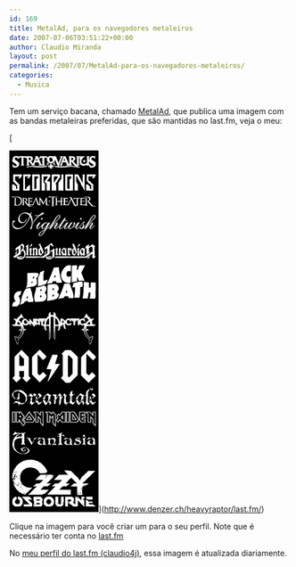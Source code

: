 ```yaml
---
id: 169
title: MetalAd, para os navegadores metaleiros
date: 2007-07-06T03:51:22+00:00
author: Claudio Miranda
layout: post
permalink: /2007/07/MetalAd-para-os-navegadores-metaleiros/
categories:
  - Musica
---
```

Tem um serviço bacana, chamado [MetalAd](http://www.denzer.ch/heavyraptor/last.fm/), que publica uma imagem com as bandas metaleiras preferidas, que são mantidas no last.fm, veja o meu: 

[
    
<img src="/resources/claudio/070705_claudio4j_metalad.gif" align="bottom" border="0" hspace="0" vspace="0" />](http://www.denzer.ch/heavyraptor/last.fm/) 

Clique na imagem para você criar um para o seu perfil. Note que é necessário ter conta no [last.fm](http://www.last.fm/)&nbsp; 

No [meu perfil do last.fm (claudio4j)](http://www.last.fm/user/claudio4j), essa imagem é atualizada diariamente.&nbsp;